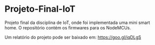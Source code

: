 # Projeto-Final-IoT
Projeto final da disciplina de IoT, onde foi implementada uma mini smart home. O repositório contém os firmwares  para os NodeMCUs.

Um relatório do projeto pode ser baixado em: https://goo.gl/iqDLgS

